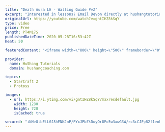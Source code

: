 ```yaml
---
title: "Death Aura LE - Walling Guide PvZ"
excerpt: "Interested in lessons? Email Devon directly at hushangtutorials@outlook.com ------------------------------------------------------------------------------------------------------- Want to support HuShang Tutorials directly? Patreon is a website where you can contribute a monthly donation that will help"
originalUrl: https://youtube.com/watch?v=gntIHZ8kSqY
type: video
price: Free
length: PT4M17S
publishedDateTime: 2020-05-28T16:53:42Z
heat: 50

featuredContent: "<iframe width=\"800\" height=\"500\" frameborder=\"0\" src=\"https://www.youtube.com/embed/gntIHZ8kSqY\" allow=\"accelerometer; autoplay; encrypted-media; gyroscope; picture-in-picture\" allowfullscreen></iframe>"

provider:
  name: HuShang Tutorials
  domain: hushangcoaching.com

topics:
  - StarCraft 2
  - Protoss

images:
  - url: https://i.ytimg.com/vi/gntIHZ8kSqY/maxresdefault.jpg
    width: 1280
    height: 720
    isCached: true

secured: "iNHeOtbEtL0J8hENKJnP/PYxJPbZkDuyOr8Po5w3xwG3W/rc3cCJPp82f1eoF8h7Ss/wLgWoUjoYRAVEEhWBAqIwKVkZij8I+3bdh2mpGSovyBUmNqDi1mnLhTElLnDpB5th/RQ1zugNjr4TZGEHROuj00ttUfJVRHfPYiws1J7YwZEO8R62+jM+FsNZwFfKh9Q1AneNLL5SDlXmLap6npTZeLI2yxP0Che/Jec+d27y1MOh9aahlRVUBgWHlpga9ElwF9Q1+OUCupj7+KeY6kPe7INb3NZNHMHtSXDgFPkhjXOA2b4s2HJr+qn8DI3JrbPHmdO3F4Unt9y8YeMrMpIgvv3W+AKi/efIKCCD9GOLzjePmFAaAIHbgmUeXkFzGEZZlJeB9woz9H59zGH4va//Z260MaATCCYMUp7AT+M=;JCHAzjU7hpQCB0pl4e5bNA=="
---
```


